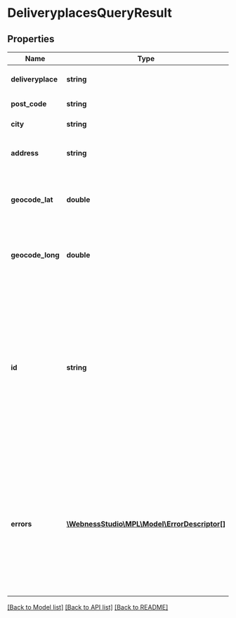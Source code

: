 # DeliveryplacesQueryResult

## Properties
Name | Type | Description | Notes
------------ | ------------- | ------------- | -------------
**deliveryplace** | **string** | Kézbesítési hely neve   /   Name of place of delivery | [optional] 
**post_code** | **string** | Irányítószám   /   Postcode | [optional] 
**city** | **string** | Helység   /   Settlement | [optional] 
**address** | **string** | Utca és házszám   /   Street and house number | [optional] 
**geocode_lat** | **double** | Földrajzi szélesség koordináta.  /   Geographic latitude coordinate. | [optional] 
**geocode_long** | **double** | Földrajzi hosszúság koordináta.  /   Geographic longitude coordinate. | [optional] 
**id** | **string** | Postai egyedi azonosító. Csomagadat beküldése során a parcelPickupSite mező ezzel az értékkel is tölthető, a neve helyett.  /   Postal unique ID. When posting a shipment, the field of parcelPickupSite can also be filled with it, instead of filling with name. | [optional] 
**errors** | [**\WebnessStudio\MPL\Model\ErrorDescriptor[]**](ErrorDescriptor.md) | A kérés végrehajtása során észlelt hibák. Amennyiben van hibalista, úgy az adott kérés sikertelenül zárult.   /   Errors detected during request execution. If there is an error list, the request was unsuccessful. | [optional] 

[[Back to Model list]](../../README.md#documentation-for-models) [[Back to API list]](../../README.md#documentation-for-api-endpoints) [[Back to README]](../../README.md)

